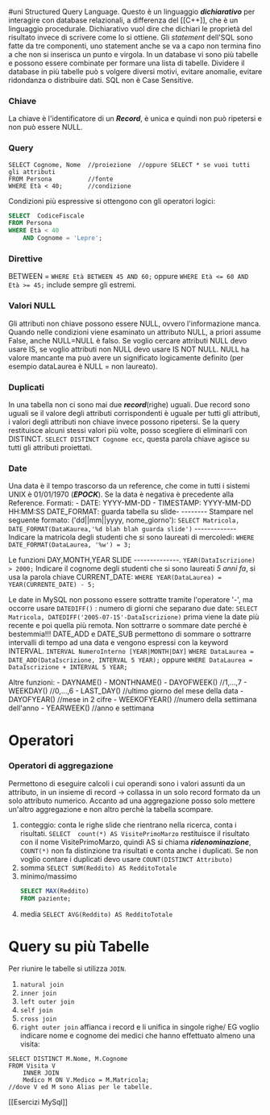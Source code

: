 #uni 
Structured Query Language.
Questo è un linguaggio ___dichiarativo___ per interagire con database relazionali, a differenza del [[C++]], che è un linguaggio procedurale.
Dichiarativo vuol dire che dichiari le proprietà del risultato invece di scrivere come lo si ottiene.
Gli _statement_ dell'SQL sono fatte da tre componenti, uno statement anche se va a capo non termina fino a che non si inserisca un punto e virgola.
In un database vi sono più tabelle e possono essere combinate per formare una lista di tabelle. Dividere il database in più tabelle può s volgere diversi motivi, evitare anomalie, evitare ridondanza o distribuire dati.
SQL non è Case Sensitive.
### Chiave
La chiave è l'identificatore di un ___Record___, è unica e quindi non può ripetersi e non può essere NULL.
### Query
```MySQL
SELECT Cognome, Nome  //proiezione  //oppure SELECT * se vuoi tutti gli attributi
FROM Persona          //fonte
WHERE Età < 40;       //condizione
```
Condizioni più espressive si ottengono con gli operatori logici:
```SQL
SELECT  CodiceFiscale
FROM Persona
WHERE Età < 40
	AND Cognome = 'Lepre';
```
### Direttive
BETWEEN = `WHERE Età BETWEEN 45 AND 60;` oppure `WHERE Età <= 60 AND Età >= 45;` include sempre gli estremi.
### Valori NULL
Gli attributi non chiave possono essere NULL, ovvero l'informazione manca. Quando nelle condizioni viene esaminato un attributo NULL, a priori assume False, anche NULL=NULL è falso. Se voglio cercare attributi NULL devo usare IS, se voglio attributi non NULL devo usare IS NOT NULL.
NULL ha valore mancante ma può avere un significato logicamente definito (per esempio dataLaurea è NULL = non laureato). 
### Duplicati
In una tabella non ci sono mai due ___record___(righe) uguali. Due record sono uguali se il valore degli attributi corrispondenti è uguale per tutti gli attributi, i valori degli attributi non chiave invece possono ripetersi.
Se la query restituisce alcuni stessi valori più volte, posso scegliere di eliminarli con DISTINCT. `SELECT DISTINCT Cognome ecc`, questa parola chiave agisce su tutti gli attributi proiettati.
### Date
Una data è il tempo trascorso da un reference, che come in tutti i sistemi UNIX è 01/01/1970 (___EPOCK___). Se la data è negativa è precedente alla Reference.
Formati:
	- DATE: YYYY-MM-DD
	- TIMESTAMP: YYYY-MM-DD HH:MM:SS
DATE_FORMAT:
	guarda tabella su slide- --------
Stampare nel seguente formato: ('dd||mm||yyyy, nome_giorno'): `SELECT Matricola, DATE_FORMAT(DataKaurea,'%d blah blah guarda slide')` -------------
Indicare la matricola degli studenti che si sono laureati di mercoledì: `WHERE DATE_FORMAT(DataLaurea, '%w') = 3;` 

Le funzioni DAY,MONTH,YEAR SLIDE --------------. `YEAR(DataIscrizione) > 2000;`
Indicare il cognome degli studenti che si sono laureati _5 anni fa_, si usa la parola chiave CURRENT_DATE: `WHERE YEAR(DataLaurea) = YEAR(CURRENTE_DATE) - 5;`

Le date in MySQL non possono essere sottratte tramite l'operatore '-', ma occorre usare `DATEDIFF()` : numero di giorni che separano due date: `SELECT Matricola, DATEDIFF('2005-07-15'-DataIscrizione)` prima viene la date più recente e poi quella più remota.
Non sottrarre o sommare date perché è bestemmia!!!
DATE_ADD e DATE_SUB permettono di sommare o sottrarre intervalli di tempo ad una data e vengono espressi con la keyword INTERVAL.
`INTERVAL NumeroInterno [YEAR|MONTH|DAY]`
`WHERE DataLaurea = DATE_ADD(DataIscrizione, INTERVAL 5 YEAR);`  oppure
`WHERE DataLaurea = DataIscrizione + INTERVAL 5 YEAR;`

Altre funzioni:
	- DAYNAME()
	- MONTHNAME()
	- DAYOFWEEK() //1,...,7
	- WEEKDAY() //0,...,6
	- LAST_DAY() //ultimo giorno del mese della data
	- DAYOFYEAR() //mese in 2 cifre
	- WEEKOFYEAR() //numero della settimana dell'anno
	- YEARWEEK() //anno e settimana
# Operatori
### Operatori di aggregazione
Permettono di eseguire calcoli i cui operandi sono i valori assunti da un attributo, in un insieme di record -> collassa in un solo record formato da un solo attributo numerico.
Accanto ad una aggregazione posso solo mettere un'altro aggregazione e non altro perchè la tabella scompare. 
1. conteggio: conta le righe slide che rientrano nella ricerca, conta i risultati.
	   `SELECT  count(*) AS VisitePrimoMarzo` restituisce il risultato con il nome VisitePrimoMarzo, quindi AS si chiama ___ridenominazione___, `COUNT(*)` non fa distinzione tra risultati e conta anche i duplicati. Se non voglio contare i duplicati devo usare `COUNT(DISTINCT Attributo)`
1. somma
	   `SELECT SUM(Reddito) AS RedditoTotale` 
1. minimo/massimo
	```SQL
	SELECT MAX(Reddito)
	FROM paziente;
	```
1. media
	   `SELECT AVG(Reddito) AS RedditoTotale`
# Query su più Tabelle
Per riunire le tabelle si utilizza `JOIN`. 
1. `natural join`
2. `inner join`
3. `left outer join`
4. `self join`
5. `cross join`
6. `right outer join`
affianca i record e li unifica in singole righe/
EG voglio indicare nome e cognome dei medici che hanno effettuato almeno una visita: 
```
SELECT DISTINCT M.Nome, M.Cognome
FROM Visita V
	INNER JOIN
	Medico M ON V.Medico = M.Matricola;
//dove V ed M sono Alias per le tabelle.
```
[[Esercizi MySql]] 